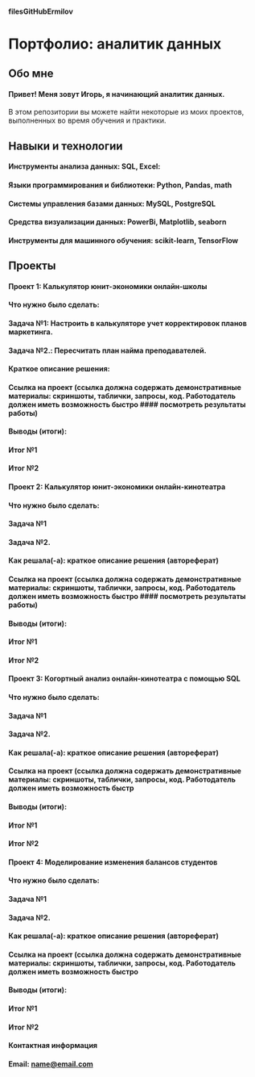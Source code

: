 #### filesGitHubErmilov
#       Портфолио: аналитик данных

##   Обо мне

#### Привет! Меня зовут Игорь, я начинающий аналитик данных.
В этом репозитории вы можете найти некоторые из моих проектов, выполненных во время обучения и практики.

##   Навыки и технологии
####    Инструменты анализа данных: SQL, Excel:
####    Языки программирования и библиотеки: Python, Pandas, math
####    Системы управления базами данных: MySQL, PostgreSQL
####    Средства визуализации данных: PowerBi, Matplotlib, seaborn
####    Инструменты для машинного обучения: scikit-learn, TensorFlow

##   Проекты

####    Проект 1: Калькулятор юнит-экономики онлайн-школы

####    Что нужно было сделать:

####       Задача №1:  Настроить в калькуляторе учет корректировок планов маркетинга.
####       Задача №2.: Пересчитать план найма преподавателей.
####    Краткое описание решения:

####    Ссылка на проект (ссылка должна содержать демонстративные материалы: скриншоты, таблички, запросы, код. Работодатель должен иметь возможность быстро ####    посмотреть результаты работы)

####    Выводы (итоги):

####    Итог №1
####    Итог №2

####    Проект 2: Калькулятор юнит-экономики онлайн-кинотеатра

####    Что нужно было сделать:

####    Задача №1
####    Задача №2.
####    Как решала(-а): краткое описание решения (автореферат)

####    Ссылка на проект (ссылка должна содержать демонстративные материалы: скриншоты, таблички, запросы, код. Работодатель должен иметь возможность быстро ####    посмотреть результаты работы)

####    Выводы (итоги):

####    Итог №1
####    Итог №2


####    Проект 3: Когортный анализ онлайн-кинотеатра с помощью SQL

####    Что нужно было сделать:

####    Задача №1
####    Задача №2.
####    Как решала(-а): краткое описание решения (автореферат)

####    Ссылка на проект (ссылка должна содержать демонстративные материалы: скриншоты, таблички, запросы, код. Работодатель должен иметь возможность быстр    

####    Выводы (итоги):

####    Итог №1
####    Итог №2


####    Проект 4: Моделирование изменения балансов студентов

####    Что нужно было сделать:

####    Задача №1
####    Задача №2.
####    Как решала(-а): краткое описание решения (автореферат)

####    Ссылка на проект (ссылка должна содержать демонстративные материалы: скриншоты, таблички, запросы, код. Работодатель должен иметь возможность быстро

####    Выводы (итоги):

####    Итог №1
####    Итог №2
####    Контактная информация
####    Email: name@email.com
